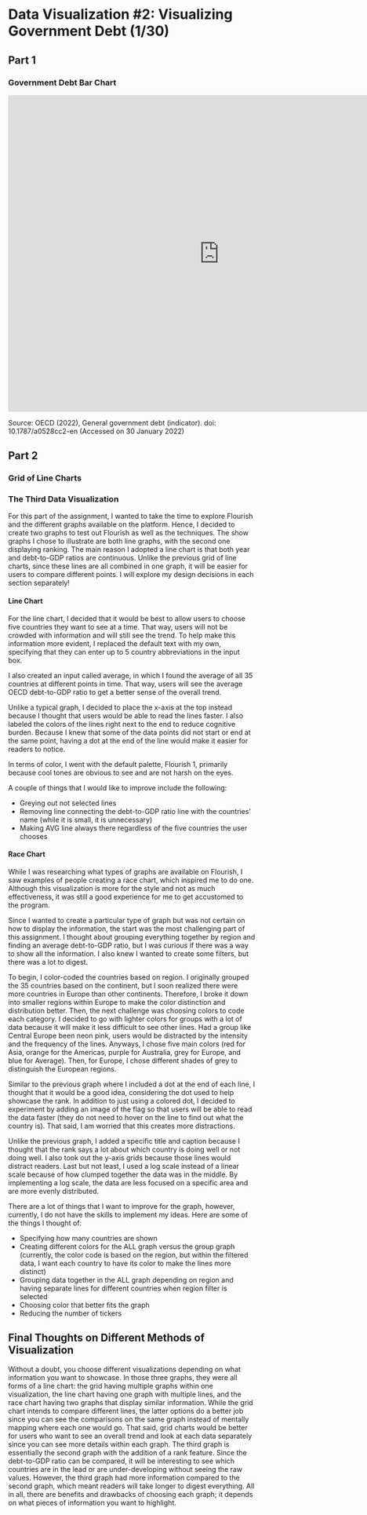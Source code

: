 # Data Visualization #2: Visualizing Government Debt (1/30)

## Part 1

### Government Debt Bar Chart

<iframe src="https://data.oecd.org/chart/6Bl8" width="860" height="645" style="border: 0" mozallowfullscreen="true" webkitallowfullscreen="true" allowfullscreen="true"><a href="https://data.oecd.org/chart/6Bl8" target="_blank">OECD Chart: General government debt, Total, % of GDP, Annual, 2018</a></iframe>

Source: OECD (2022), General government debt (indicator). doi: 10.1787/a0528cc2-en (Accessed on 30 January 2022)

## Part 2

### Grid of Line Charts

<div class="flourish-embed flourish-chart" data-src="visualisation/8565011"><script src="https://public.flourish.studio/resources/embed.js"></script></div>

### The Third Data Visualization

For this part of the assignment, I wanted to take the time to explore Flourish and the different graphs available on the platform. Hence, I decided to create two graphs to test out Flourish as well as the techniques. The show graphs I chose to illustrate are both line graphs, with the second one displaying ranking. The main reason I adopted a line chart is that both year and debt-to-GDP ratios are continuous. Unlike the previous grid of line charts, since these lines are all combined in one graph, it will be easier for users to compare different points. I will explore my design decisions in each section separately!  

#### Line Chart

<div class="flourish-embed flourish-chart" data-src="visualisation/8566874"><script src="https://public.flourish.studio/resources/embed.js"></script></div>

For the line chart, I decided that it would be best to allow users to choose five countries they want to see at a time. That way, users will not be crowded with information and will still see the trend. To help make this information more evident, I replaced the default text with my own, specifying that they can enter up to 5 country abbreviations in the input box. 

I also created an input called average, in which I found the average of all 35 countries at different points in time. That way, users will see the average OECD debt-to-GDP ratio to get a better sense of the overall trend. 

Unlike a typical graph, I decided to place the x-axis at the top instead because I thought that users would be able to read the lines faster. I also labeled the colors of the lines right next to the end to reduce cognitive burden. Because I knew that some of the data points did not start or end at the same point, having a dot at the end of the line would make it easier for readers to notice.

In terms of color, I went with the default palette, Flourish 1, primarily because cool tones are obvious to see and are not harsh on the eyes. 

A couple of things that I would like to improve include the following:

- Greying out not selected lines 
- Removing line connecting the debt-to-GDP ratio line with the countries' name (while it is small, it is unnecessary)
- Making AVG line always there regardless of the five countries the user chooses


#### Race Chart

<div class="flourish-embed flourish-chart" data-src="visualisation/8567310"><script src="https://public.flourish.studio/resources/embed.js"></script></div>

While I was researching what types of graphs are available on Flourish, I saw examples of people creating a race chart, which inspired me to do one. Although this visualization is more for the style and not as much effectiveness, it was still a good experience for me to get accustomed to the program. 

Since I wanted to create a particular type of graph but was not certain on how to display the information, the start was the most challenging part of this assignment. I thought about grouping everything together by region and finding an average debt-to-GDP ratio, but I was curious if there was a way to show all the information. I also knew I wanted to create some filters, but there was a lot to digest.

To begin, I color-coded the countries based on region. I originally grouped the 35 countries based on the continent, but I soon realized there were more countries in Europe than other continents. Therefore, I broke it down into smaller regions within Europe to make the color distinction and distribution better. Then, the next challenge was choosing colors to code each category. I decided to go with lighter colors for groups with a lot of data because it will make it less difficult to see other lines. Had a group like Central Europe been neon pink, users would be distracted by the intensity and the frequency of the lines. Anyways, I chose five main colors (red for Asia, orange for the Americas, purple for Australia, grey for Europe, and blue for Average). Then, for Europe, I chose different shades of grey to distinguish the European regions.

Similar to the previous graph where I included a dot at the end of each line, I thought that it would be a good idea, considering the dot used to help showcase the rank. In addition to just using a colored dot, I decided to experiment by adding an image of the flag so that users will be able to read the data faster (they do not need to hover on the line to find out what the country is). That said, I am worried that this creates more distractions. 

Unlike the previous graph, I added a specific title and caption because I thought that the rank says a lot about which country is doing well or not doing well. I also took out the y-axis grids because those lines would distract readers. Last but not least, I used a log scale instead of a linear scale because of how clumped together the data was in the middle. By implementing a log scale, the data are less focused on a specific area and are more evenly distributed. 

There are a lot of things that I want to improve for the graph, however, currently, I do not have the skills to implement my ideas. Here are some of the things I thought of:

- Specifying how many countries are shown
- Creating different colors for the ALL graph versus the group graph (currently, the color code is based on the region, but within the filtered data, I want each country to have its color to make the lines more distinct)
- Grouping data together in the ALL graph depending on region and having separate lines for different countries when region filter is selected
- Choosing color that better fits the graph
- Reducing the number of tickers

## Final Thoughts on Different Methods of Visualization 

Without a doubt, you choose different visualizations depending on what information you want to showcase. In those three graphs, they were all forms of a line chart: the grid having multiple graphs within one visualization, the line chart having one graph with multiple lines, and the race chart having two graphs that display similar information. While the grid chart intends to compare different lines, the latter options do a better job since you can see the comparisons on the same graph instead of mentally mapping where each one would go. That said, grid charts would be better for users who want to see an overall trend and look at each data separately since you can see more details within each graph. The third graph is essentially the second graph with the addition of a rank feature. Since the debt-to-GDP ratio can be compared, it will be interesting to see which countries are in the lead or are under-developing without seeing the raw values. However, the third graph had more information compared to the second graph, which meant readers will take longer to digest everything. All in all, there are benefits and drawbacks of choosing each graph; it depends on what pieces of information you want to highlight.

